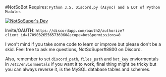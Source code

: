 #NotSoBot
Requires: `Python 3.5, Discord.py (Async) and a LOT of Python Modules`

[![NotSoSuper's Dev](https://discordapp.com/api/guilds/178313653177548800/widget.png?style=banner2)](https://discord.gg/QQENx4f)

Invite/OAUTH: `https://discordapp.com/oauth2/authorize?client_id=170903265565736960&scope=bot&permissions=8`

I won't mind if you take some code to learn or improve but please don't be a skid.
Feel free to ask me questions, NotSoSuper#8800 on Discord.

Also, remember to set `discord_path`, `files_path` and `bot_key` enviormentals in `/etc/enviormentals` if you want it to work, final thing might be tricky but you can always reverse it, is the MySQL database tables and schemes.
